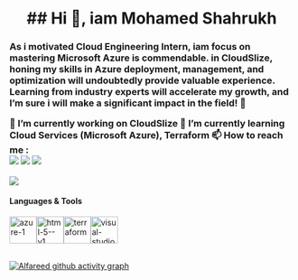 <h1 align="center"><b>   ## Hi 👋, iam Mohamed Shahrukh</b></h1>
<h3 align="center> Cloud Engineer intern @ cloudslize</h3>
<img align="right" width="400" height="300"  src="https://www.corenttech.com/images/azure_stack_animation.gif"

 As i motivated Cloud Engineering Intern, iam focus on mastering **Microsoft Azure** is commendable. in CloudSlize, honing my skills in Azure deployment, management, and optimization will undoubtedly provide valuable experience. Learning from industry experts will accelerate my growth, and I’m sure i will make a significant impact in the field! 🚀 

🔭 I’m currently working on **CloudSlize**
🌱 I’m currently learning Cloud Services **(Microsoft Azure), Terraform**
📫 How to reach me :
<br/> <a href="mailto:mohamedshahrukh617@gmail.com"><img src="https://img.shields.io/badge/Gmail-333333?style=for-the-badge&logo=gmail&logoColor=red" /></a>
[<img src="https://img.shields.io/badge/LinkedIn-0077B5?style=for-the-badge&logo=linkedin&logoColor=white" />](https://www.linkedin.com/in/mohamed-shahrukh-7b8964282/)
[<img src="https://img.shields.io/badge/GitHub-100000?style=for-the-badge&logo=github&logoColor=white" />](https://github.com/shahrukh200/)

<a href="mailto:sharuk@cloudslize.com"><img src="https://img.shields.io/badge/Microsoft_Outlook-0078D4?style=for-the-badge&logo=microsoft-outlook&logoColor=white" /></a>



#### Languages & Tools</br>
<img width="48" height="48" src="https://img.icons8.com/fluency/48/azure-1.png" alt="azure-1"/><img width="48" height="48" src="https://img.icons8.com/color/48/html-5--v1.png" alt="html-5--v1"/><img width="48" height="48" src="https://img.icons8.com/color/48/terraform.png" alt="terraform"/><img width="48" height="48" src="https://img.icons8.com/fluency/48/visual-studio-code-2019.png" alt="visual-studio-code-2019"/>
</br></br>


<!--
**shahrukh200/shahrukh200** is a ✨ _special_ ✨ repository because its `README.md` (this file) appears on your GitHub profile.

Here are some ideas to get you started:

- 🔭 I’m currently working on ...
- 🌱 I’m currently learning ...
- 👯 I’m looking to collaborate on ...
- 🤔 I’m looking for help with ...
- 💬 Ask me about ...
- 📫 How to reach me: ...
- 😄 Pronouns: ...
- ⚡ Fun fact: ...
-->
[![Alfareed github activity graph](https://github-readme-activity-graph.vercel.app/graph?username=Alfareed04&bg_color=000000&color=ffffff&line=08a121&point=ffffff&area=true&hide_border=true)](https://github.com/ashutosh00710/github-readme-activity-graph)
